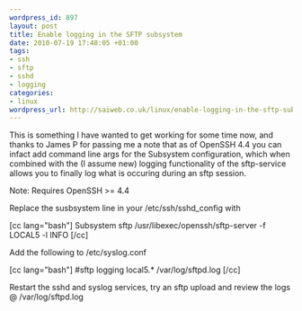 ```yaml
--- 
wordpress_id: 897
layout: post
title: Enable logging in the SFTP subsystem
date: 2010-07-19 17:48:05 +01:00
tags: 
- ssh
- sftp
- sshd
- logging
categories: 
- linux
wordpress_url: http://saiweb.co.uk/linux/enable-logging-in-the-sftp-subsystem
---
```

This is something I have wanted to get working for some time now, and thanks to James P for passing me a note that as of OpenSSH 4.4 you can infact add command line args for the Subsystem configuration, which when combined with the  (I assume new) logging functionality of the sftp-service allows you to finally log what is occuring during an sftp session.

Note: Requires OpenSSH >= 4.4

Replace the susbsystem line in your /etc/ssh/sshd_config with

[cc lang="bash"]
Subsystem	sftp	/usr/libexec/openssh/sftp-server -f LOCAL5 -l INFO
[/cc]

Add the following to /etc/syslog.conf

[cc lang="bash"]
#sftp logging
local5.*						/var/log/sftpd.log
[/cc]

Restart the sshd and syslog services, try an sftp upload and review the logs @ /var/log/sftpd.log

